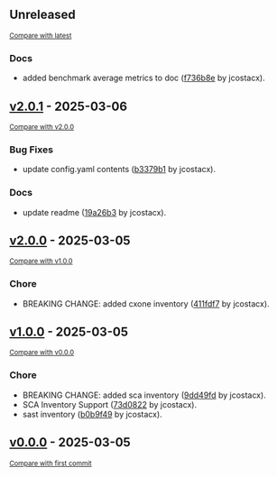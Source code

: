 <!-- insertion marker -->
## Unreleased

<small>[Compare with latest](https://github.com/cxpsemea/ts-inventory/compare/v2.0.1...HEAD)</small>

### Docs

- added benchmark average metrics to doc ([f736b8e](https://github.com/cxpsemea/ts-inventory/commit/f736b8e4ebfaa457ca8195d3f7abd824ec72703f) by jcostacx).

<!-- insertion marker -->
## [v2.0.1](https://github.com/cxpsemea/ts-inventory/releases/tag/v2.0.1) - 2025-03-06

<small>[Compare with v2.0.0](https://github.com/cxpsemea/ts-inventory/compare/v2.0.0...v2.0.1)</small>

### Bug Fixes

- update config.yaml contents ([b3379b1](https://github.com/cxpsemea/ts-inventory/commit/b3379b1bd24c0d329adc0ab701c0b5b624db4daa) by jcostacx).

### Docs

- update readme ([19a26b3](https://github.com/cxpsemea/ts-inventory/commit/19a26b3b128442e7fb0c981bcfcada02a136dd63) by jcostacx).

## [v2.0.0](https://github.com/cxpsemea/ts-inventory/releases/tag/v2.0.0) - 2025-03-05

<small>[Compare with v1.0.0](https://github.com/cxpsemea/ts-inventory/compare/v1.0.0...v2.0.0)</small>

### Chore

- BREAKING CHANGE: added cxone inventory ([411fdf7](https://github.com/cxpsemea/ts-inventory/commit/411fdf774112c2ff9fc42720b5669e68cbabdc02) by jcostacx).

## [v1.0.0](https://github.com/cxpsemea/ts-inventory/releases/tag/v1.0.0) - 2025-03-05

<small>[Compare with v0.0.0](https://github.com/cxpsemea/ts-inventory/compare/v0.0.0...v1.0.0)</small>

### Chore

- BREAKING CHANGE: added sca inventory ([9dd49fd](https://github.com/cxpsemea/ts-inventory/commit/9dd49fd01e486765f988adf5e6aade649d70d84e) by jcostacx).
- SCA Inventory Support ([73d0822](https://github.com/cxpsemea/ts-inventory/commit/73d0822a5d75aae43ce67de7208c48c82e0743fa) by jcostacx).
- sast inventory ([b0b9f49](https://github.com/cxpsemea/ts-inventory/commit/b0b9f4915dff8cddcfd82df3987599dc7c2ead4e) by jcostacx).

## [v0.0.0](https://github.com/cxpsemea/ts-inventory/releases/tag/v0.0.0) - 2025-03-05

<small>[Compare with first commit](https://github.com/cxpsemea/ts-inventory/compare/5c0eff80a0769bdc42e6dbbfb474eef233a437ec...v0.0.0)</small>
